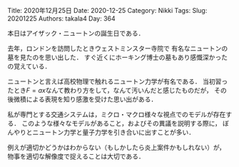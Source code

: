 ﻿Title: 2020年12月25日
Date: 2020-12-25
Category: Nikki
Tags: 
Slug: 20201225
Authors: takala4
Day: 364



本日はアイザック・ニュートンの誕生日である．


去年，ロンドンを訪問したときウェストミンスター寺院で
有名なニュートンの墓を見たのを思い出した．
すぐ近くにホーキング博士の墓もあり感慨深かったの覚えている．



ニュートンと言えば高校物理で触れるニュートン力学が有名である．
当初習ったとき$F=ax$なんて教わり方をして，なんて汚いんだと感じたものだが，
その後微積による表現を知り感激を受けた思い出がある．



私が専門とする交通システムは，ミクロ・マクロ様々な視点でのモデルが存在する．
このような様々なモデルがあること，およびその異議を説明する際に，
ぼんやりとニュートン力学と量子力学を引き合いに出すことが多い．



例えが適切かどうかはわからない（もしかしたら炎上案件かもしれない）が，
物事を適切な解像度で捉えることは大切である．